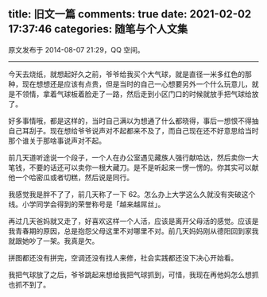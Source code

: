 title: 旧文一篇
comments: true
date: 2021-02-02 17:37:46
categories: 随笔与个人文集
---

原文发布于 2014-08-07 21:29，QQ 空间。

---

今天去烧纸，就想起好久之前，爷爷给我买个大气球，就是直径一米多红色的那种，现在想想还是应该有点贵，但是当时的自己一心想要另外一个什么玩意儿，就是不领情，拿着气球板着脸走了一路，然后走到小区门口的时候就放手把气球给放了。

好多事情哦，都是这样的，当时自己满以为想通了什么都晓得，事后一想恨不得抽自己耳刮子。现在想给爷爷说声对不起都来不及了，而自己现在还不好意思给当时那个谁关于那啥事说声对不起。

前几天道听途说一个段子，一个人在办公室遇见藏族人强行献哈达，然后卖你一大笔钱，不要的话还可以卖你一根大藏刀。是不是听起来一愣一愣的。你其实可以献他一个哈密瓜或者切糕，然后说是同行。

我感觉我是胖不了了，前几天称了一下 62。怎么办上大学这么久就没有突破这个线。小学同学会得到的荣誉称号是「越来越屌丝」。

再过几天爸妈就又走了，好喜欢这样一个人活，应该是离开父母活的感觉。应该是我青春期的原因，总是抱怨父母这里不对哪里不对。前几天妈妈刚从德阳回到家我就跟她吵了一架。我真是欠。

拼图都还没有拼完，空调还没有找人来修，社会实践都还没下决心开始看。

我把气球放了之后，爷爷跳起来想给我把气球抓到，可惜，我现在再他妈怎么想抓也抓不到了。
